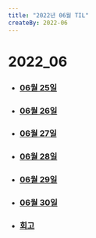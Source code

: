 ```yaml
---
title: "2022년 06월 TIL"
createBy: 2022-06
---
```


# 2022_06
- ### [06월 25일](/sdhs/2206/220625.md)
- ### [06월 26일](/sdhs/2206/220626.md)
- ### [06월 27일](/sdhs/2206/220627.md)
- ### [06월 28일](/sdhs/2206/220628.md)
- ### [06월 29일](/sdhs/2206/220629.md)
- ### [06월 30일](/sdhs/2206/220630.md)
- ### [회고](/sdhs/2206/6월회고.md)

